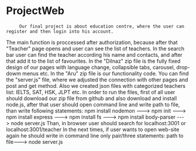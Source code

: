 # ProjectWeb
         Our final project is about education centre, where the user can register and then login into his account.
The main function is proccessed after authorization, because after that "Teacher" page opens and user can see the list of teachers. 
In the search bar user can find the teacher according his name and contacts, and after that add it to the list of favourites. 
In the "Dilnaz" zip file is the fully fixed design of our pages with language change, collapsible tabs, carousel, drop-dowm menus etc. 
In the "Aru" zip file is our functionality code. You can find the "server.js" file, where we adjusted the connection with other pages and post and get method.
Also we created json files with categorized teachers list: IELTS, SAT, HSK, JLPT etc.
         In order to run the files, first of all user should download our zip file from github and also download and install node.js, after that user should open command line and
write path to file, than write following statements:
npm install nodemon ---> npm init ---> npm install express ---> npm install fs ---> npm install body-parser ---> node server.js 
Than, in browser user should search for localhost:3001 or localhost:3001/teacher In the next times, if user wants to open web-site again he should write 
in command line only pair/three statements: path to file---> node server.js
